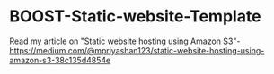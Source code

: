 # BOOST-Static-website-Template
Read my article on "Static website hosting using Amazon S3"-
https://medium.com/@mpriyashan123/static-website-hosting-using-amazon-s3-38c135d4854e
